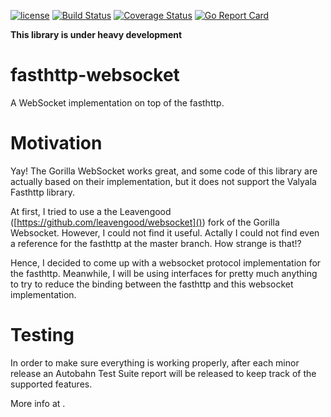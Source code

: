 [![license](https://img.shields.io/github/license/mashape/apistatus.svg)]()
[![Build Status](https://travis-ci.org/jamillosantos/fasthttp-websocket.svg?branch=master)](https://travis-ci.org/jamillosantos/fasthttp-websocket)
[![Coverage Status](https://coveralls.io/repos/github/jamillosantos/fasthttp-websocket/badge.svg?branch=master)](https://coveralls.io/github/jamillosantos/fasthttp-websocket?branch=master)
[![Go Report Card](https://goreportcard.com/badge/github.com/jamillosantos/migration)](https://goreportcard.com/report/github.com/jamillosantos/fasthttp-websocket)

**This library is under heavy development**

# fasthttp-websocket
A WebSocket implementation on top of the fasthttp.

# Motivation

Yay! The Gorilla WebSocket works great, and some code of this library are
actually based on their implementation, but it does not support the Valyala
Fasthttp library.

At first, I tried to use a the Leavengood
([https://github.com/leavengood/websocket]()) fork of the Gorilla Websocket. 
However, I could not find it useful. Actally I could not find even a reference
for the fasthttp at the master branch. How strange is that!?

Hence, I decided to come up with a websocket protocol implementation for
the fasthttp. Meanwhile, I will be using interfaces for pretty much anything to
try to reduce the binding between the fasthttp and this websocket
implementation.

# Testing

In order to make sure everything is working properly, after each minor release
an Autobahn Test Suite report will be released to keep track of the supported
features.

More info at [](https://github.com/crossbario/autobahn-testsuite).
